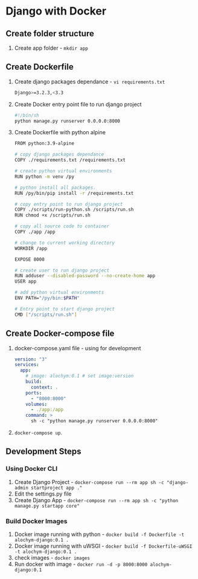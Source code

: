 # Django with Docker

## Create folder structure

1. Create app folder - `mkdir app`

## Create Dockerfile

1. Create django packages dependance - `vi requirements.txt`

   ```bash
   Django>=3.2.3,<3.3
   ```

1. Create Docker entry point file to run django project

   ```bash
   #!/bin/sh
   python manage.py runserver 0.0.0.0:8000
   ```

1. Create Dockerfile with python alpine

   ```bash
   FROM python:3.9-alpine

   # copy django packages dependance
   COPY ./requirements.txt /requirements.txt

   # create python virtual environments
   RUN python -m venv /py

   # python install all packages.
   RUN /py/bin/pip install -r /requirements.txt

   # copy entry point to run django project
   COPY ./scripts/run-python.sh /scripts/run.sh
   RUN chmod +x /scripts/run.sh

   # copy all source code to container
   COPY ./app /app

   # change to current working directory
   WORKDIR /app

   EXPOSE 8000

   # create user to run django project
   RUN adduser --disabled-password --no-create-home app
   USER app

   # add python virtual environments
   ENV PATH="/py/bin:$PATH"

   # Entry point to start django project
   CMD ["/scripts/run.sh"]
   ```

## Create Docker-compose file

1. docker-compose.yaml file - using for development

   ```yml
   version: "3"
   services:
     app:
       # image: alochym:0.1 # set image:version
       build:
         context: .
       ports:
         - "8000:8000"
       volumes:
         - ./app:/app
       command: >
         sh -c "python manage.py runserver 0.0.0.0:8000"
   ```

1. `docker-compose up`.

## Development Steps

### Using Docker CLI

1. Create Django Project - `docker-compose run --rm app sh -c "django-admin startproject app ."`
1. Edit the settings.py file
1. Create Django App - `docker-compose run --rm app sh -c "python manage.py startapp core"`

### Build Docker Images

1. Docker image running with python - `docker build -f Dockerfile -t alochym-django:0.1 .`
1. Docker image running with uWSGI - `docker build -f Dockerfile-uWSGI -t alochym-django:0.1 .`
1. check images - `docker images`
1. Run docker with image - `docker run -d -p 8000:8000 alochym-django:0.1`
